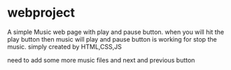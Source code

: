 # webproject
A simple Music web page with play and pause button. when you will hit the play button then music will play and pause button is working for stop the music.
simply created by HTML,CSS,JS

need to add some more music files and next and previous button



